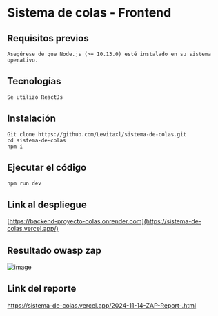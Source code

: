 # Sistema de colas - Frontend

## Requisitos previos

    Asegúrese de que Node.js (>= 10.13.0) esté instalado en su sistema operativo.

## Tecnologías

    Se utilizó ReactJs

## Instalación

    Git clone https://github.com/Levitaxl/sistema-de-colas.git
    cd sistema-de-colas
    npm i

## Ejecutar el código

    npm run dev

## Link al despliegue

  [https://backend-proyecto-colas.onrender.com](https://sistema-de-colas.vercel.app/)


## Resultado owasp zap

![image](https://github.com/user-attachments/assets/127cb5a2-4adb-4d5e-a083-b5f802320263)

## Link del reporte
https://sistema-de-colas.vercel.app/2024-11-14-ZAP-Report-.html

